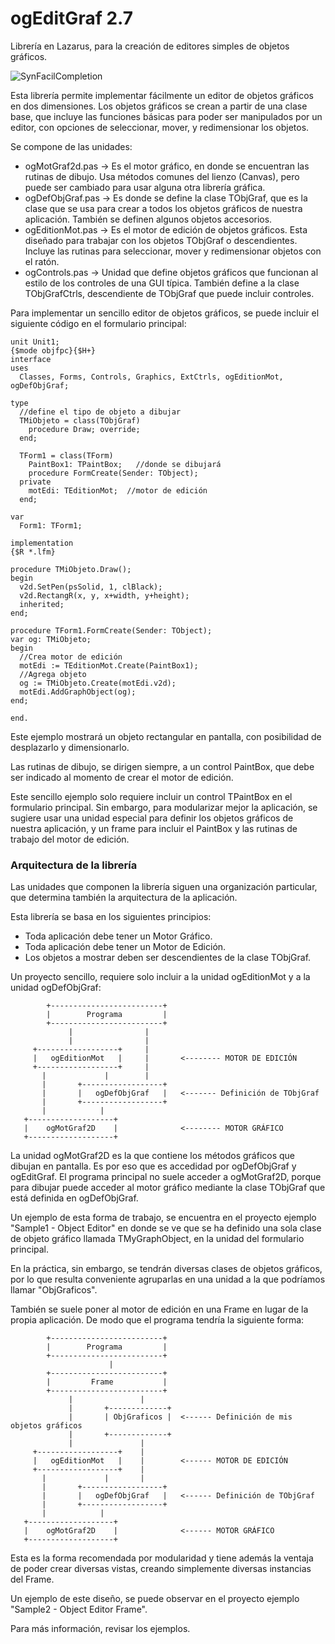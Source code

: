 ogEditGraf 2.7
==============

Librería en Lazarus, para la creación de editores simples de objetos gráficos.

![SynFacilCompletion](http://blog.pucp.edu.pe/blog/tito/wp-content/uploads/sites/610/2018/04/Sin-título-12.png "Título de la imagen")

Esta librería permite implementar fácilmente un editor de objetos gráficos en dos dimensiones. Los objetos gráficos se crean a partir de una clase base, que incluye las funciones básicas para poder ser manipulados por un editor, con opciones de seleccionar, mover, y redimensionar los objetos. 

Se compone de las unidades:

* ogMotGraf2d.pas -> Es el motor gráfico, en donde se encuentran las rutinas de dibujo. Usa métodos comunes del lienzo (Canvas), pero puede ser cambiado para usar alguna otra librería gráfica.
* ogDefObjGraf.pas -> Es donde se define la clase TObjGraf, que es la clase que se usa para crear a todos los objetos gráficos de nuestra aplicación. También se definen algunos objetos accesorios.
* ogEditionMot.pas -> Es el motor de edición de objetos gráficos. Esta diseñado para trabajar con los objetos TObjGraf o descendientes. Incluye las rutinas para seleccionar, mover y redimensionar objetos con el ratón.
* ogControls.pas -> Unidad que define objetos gráficos que funcionan al estilo de los controles de una GUI típica. También define a la clase TObjGrafCtrls, descendiente de TObjGraf que puede incluir controles.

Para implementar un sencillo editor de objetos gráficos, se puede incluir el siguiente código en el formulario principal:

```
unit Unit1;
{$mode objfpc}{$H+}
interface
uses
  Classes, Forms, Controls, Graphics, ExtCtrls, ogEditionMot, ogDefObjGraf;

type
  //define el tipo de objeto a dibujar
  TMiObjeto = class(TObjGraf)
    procedure Draw; override;
  end;

  TForm1 = class(TForm)
    PaintBox1: TPaintBox;   //donde se dibujará
    procedure FormCreate(Sender: TObject);
  private
    motEdi: TEditionMot;  //motor de edición
  end;

var
  Form1: TForm1;

implementation
{$R *.lfm}

procedure TMiObjeto.Draw();
begin
  v2d.SetPen(psSolid, 1, clBlack);
  v2d.RectangR(x, y, x+width, y+height);
  inherited;
end;

procedure TForm1.FormCreate(Sender: TObject);
var og: TMiObjeto;
begin
  //Crea motor de edición
  motEdi := TEditionMot.Create(PaintBox1);
  //Agrega objeto
  og := TMiObjeto.Create(motEdi.v2d);
  motEdi.AddGraphObject(og);
end;

end.
```

Este ejemplo mostrará un objeto rectangular en pantalla, con posibilidad de desplazarlo y dimensionarlo.

Las rutinas de dibujo, se dirigen siempre, a un control PaintBox, que debe ser indicado al momento de crear el motor de edición.

Este sencillo ejemplo solo requiere incluir un control TPaintBox en el formulario principal. Sin embargo, para modularizar mejor la aplicación, se sugiere usar una unidad especial para definir los objetos gráficos de nuestra aplicación, y un frame para incluir el PaintBox y las rutinas de trabajo del motor de edición.

### Arquitectura de la librería

Las unidades que componen  la librería siguen una organización particular, que determina también la arquitectura de la aplicación.

Esta librería se basa en los siguientes principios:

* Toda aplicación debe tener un Motor Gráfico.
* Toda aplicación debe tener un Motor de Edición.
* Los objetos a mostrar deben ser descendientes de la clase TObjGraf.


Un proyecto sencillo, requiere solo incluir a la unidad ogEditionMot y a la unidad ogDefObjGraf:

```
        +-------------------------+
        |        Programa         |
        +-------------------------+
             |                |
             |                |
     +------------------+     |
     |   ogEditionMot   |     |       <-------- MOTOR DE EDICIÓN
     +------------------+     |  
       |             |        |
       |       +------------------+
       |       |   ogDefObjGraf   |   <------- Definición de TObjGraf
       |       +------------------+
       |            |
   +-------------------+
   |    ogMotGraf2D    |              <-------- MOTOR GRÁFICO
   +-------------------+
```

La unidad ogMotGraf2D es la que contiene los métodos gráficos que dibujan en pantalla. Es por eso que es accedidad por ogDefObjGraf y ogEditGraf. El programa principal no suele acceder a ogMotGraf2D, porque para dibujar puede acceder al motor gráfico mediante la clase TObjGraf que está definida en ogDefObjGraf.

Un ejemplo de esta forma de trabajo, se encuentra en el proyecto ejemplo "Sample1 - Object Editor" en donde se ve que se ha definido una sola clase de objeto gráfico llamada TMyGraphObject, en la unidad del formulario principal.

En la práctica, sin embargo, se tendrán diversas clases de objetos gráficos, por lo que resulta conveniente agruparlas en una unidad a la que podríamos llamar "ObjGraficos". 

También se suele poner al motor de edición en una Frame en lugar de la propia aplicación. De modo que el programa tendría la siguiente forma:

```
        +-------------------------+
        |        Programa         |
        +-------------------------+
                      |              
        +-------------------------+
        |         Frame           |
        +-------------------------+
             |               |
             |       +-------------+
             |       | ObjGraficos |  <------ Definición de mis objetos gráficos
             |       +-------------+      
             |               |            
     +------------------+    |            
     |   ogEditionMot   |    |        <------ MOTOR DE EDICIÓN
     +------------------+    |            
       |             |       |            
       |       +------------------+       
       |       |   ogDefObjGraf   |   <------ Definición de TObjGraf
       |       +------------------+       
       |            |                     
   +-------------------+                  
   |    ogMotGraf2D    |              <------ MOTOR GRÁFICO
   +-------------------+
```
   
Esta es la forma recomendada por modularidad y tiene además la ventaja de poder crear diversas vistas, creando simplemente diversas instancias del Frame.

Un ejemplo de este diseño, se puede observar en el proyecto ejemplo "Sample2 - Object Editor Frame".

Para más información, revisar los ejemplos.
